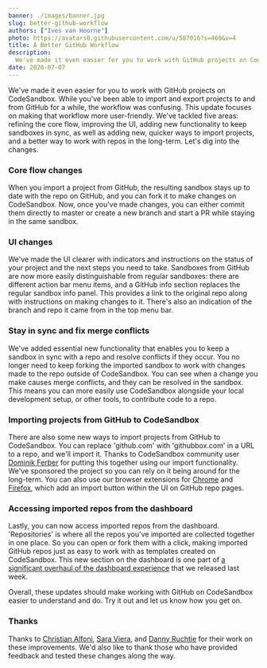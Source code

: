 ```yaml
---
banner: ./images/banner.jpg
slug: better-github-workflow
authors: ["Ives van Hoorne"]
photo: https://avatars0.githubusercontent.com/u/587016?s=460&v=4
title: A Better GitHub Workflow
description:
  We've made it even easier for you to work with GitHub projects on CodeSandbox.
date: 2020-07-07
---
```


We've made it even easier for you to work with GitHub projects on CodeSandbox.
While you've been able to import and export projects to and from GitHub for a while, 
the workflow was confusing. This update focuses on making that
workflow more user-friendly. We've tackled five areas: refining the core flow,
improving the UI, adding new functionality to keep sandboxes in sync, as
well as adding new, quicker ways to import projects, and a better way to work
with repos in the long-term. Let's dig into the changes.

### Core flow changes

When you import a project from GitHub, the resulting sandbox stays up to date
with the repo on GitHub, and you can fork it to make changes on CodeSandbox.
Now, once you've made changes, you can either commit them directly to master or
create a new branch and start a PR while staying in the same sandbox.

### UI changes

We've made the UI clearer with indicators and instructions on the status of your
project and the next steps you need to take. Sandboxes from GitHub are now more
easily distinguishable from regular sandboxes: there are different action bar
menu items, and a GitHub info section replaces the regular sandbox info panel.
This provides a link to the original repo along with instructions on making
changes to it. There's also an indication of the branch and repo it came from in
the top menu bar.

### Stay in sync and fix merge conflicts

We've added essential new functionality that enables you to keep a sandbox in
sync with a repo and resolve conflicts if they occur. You no longer need to keep
forking the imported sandbox to work with changes made to the repo outside of
CodeSandbox. You can see when a change you make causes merge conflicts, and they
can be resolved in the sandbox. This means you can more easily use CodeSandbox
alongside your local development setup, or other tools, to contribute code to a
repo.

### Importing projects from GitHub to CodeSandbox

There are also some new ways to import projects from GitHub to CodeSandbox. You
can replace 'github.com' with 'githubbox.com' in a URL to a repo, and we'll
import it. Thanks to CodeSandbox community user
[Dominik Ferber](https://github.com/dferber90/githubbox) for putting this
together using our import functionality. We've sponsored the project so you can
rely on it being around for the long-term. You can also use our browser
extensions for
[Chrome](https://chrome.google.com/webstore/detail/open-in-codesandbox/hdidglkcgdolpoijdckmafdnddjoglia)
and [Firefox](https://addons.mozilla.org/en-GB/firefox/addon/codesandbox/),
which add an import button within the UI on GitHub repo pages.

### Accessing imported repos from the dashboard

Lastly, you can now access imported repos from the dashboard. 'Repositories' is 
where all the repos you've imported are collected
together in one place. So you can open or fork them with a click, making
imported GitHub repos just as easy to work with as templates created on
CodeSandbox. This new section on the dashboard is one part of
[a significant overhaul of the dashboard experience](https://codesandbox.io/post/new-dashboard)
that we released last week.

Overall, these updates should make working with GitHub on CodeSandbox easier to
understand and do. Try it out and let us know how you get on.

### Thanks

Thanks to [Christian Alfoni](https://twitter.com/christianalfoni),
[Sara Viera](https://twitter.com/NikkitaFTW), and
[Danny Ruchtie](https://twitter.com/druchtie) for their work on these
improvements. We'd also like to thank those who have provided feedback and
tested these changes along the way.
